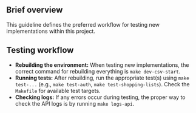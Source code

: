 ## Brief overview
This guideline defines the preferred workflow for testing new implementations within this project.

## Testing workflow
-   **Rebuilding the environment:** When testing new implementations, the correct command for rebuilding everything is `make dev-csv-start`.
-   **Running tests:** After rebuilding, run the appropriate test(s) using `make test-...` (e.g., `make test-auth`, `make test-shopping-lists`). Check the `Makefile` for available test targets.
-   **Checking logs:** If any errors occur during testing, the proper way to check the API logs is by running `make logs-api`.
